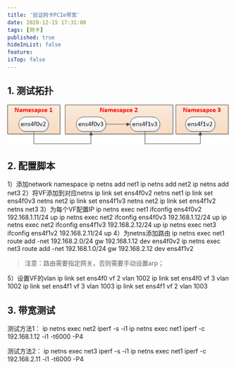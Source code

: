 ```yaml
---
title: '验证网卡PCIe带宽'
date: 2020-12-15 17:31:00
tags: [网卡]
published: true
hideInList: false
feature: 
isTop: false
---
```


## 1. 测试拓扑

![测试拓扑](./images/1630569600330.png)

## 2. 配置脚本

1）添加network namespace
ip netns add net1
ip netns add net2
ip netns add net3
2）将VF添加到对应netns
ip link set ens4f0v2 netns net1
ip link set ens4f0v3 netns net2
ip link set ens4f1v3 netns net2
ip link set ens4f1v2 netns net3
3）为每个VF配置IP
ip netns exec net1 ifconfig ens4f0v2 192.168.1.11/24 up
ip netns exec net2 ifconfig ens4f0v3 192.168.1.12/24 up
ip netns exec net2 ifconfig ens4f1v3 192.168.2.12/24 up
ip netns exec net3 ifconfig ens4f1v2 192.168.2.11/24 up
4）为netns添加路由
ip netns exec net1 route add -net 192.168.2.0/24 gw 192.168.1.12 dev ens4f0v2
ip netns exec net3 route add -net 192.168.1.0/24 gw 192.168.2.12 dev ens4f1v2

> 注意：路由需要指定网关，否则需要手动设置arp；

5）设置VF的vlan
ip link set ens4f0 vf 2 vlan 1002
ip link set ens4f0 vf 3 vlan 1002
ip link set ens4f1 vf 3 vlan 1003
ip link set ens4f1 vf 2 vlan 1003

## 3. 带宽测试
测试方法1：
ip netns exec net2 iperf -s -i1
ip netns exec net1 iperf -c 192.168.1.12 -i1 -t6000 -P4

测试方法2：
ip netns exec net3 iperf -s -i1
ip netns exec net1 iperf -c 192.168.2.11 -i1 -t6000 -P4